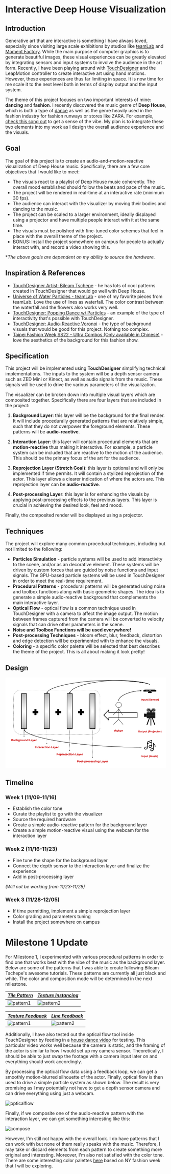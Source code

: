 # Interactive Deep House Visualization

## Introduction

Generative art that are interactive is something I have always loved, especially since visiting large scale exhibitions by studios like [teamLab](https://www.teamlab.art/) and [Moment Factory](https://momentfactory.com/home). While the main purpose of computer graphics is to generate beautiful images, these visual experiences can be greatly elevated by integrating sensors and input systems to involve the audience in the art form. Recently, I have been playing around with [TouchDesigner](https://derivative.ca/) and the LeapMotion controller to create interactive art using hand motions. However, these experiences are thus far limiting in space. It is now time for me scale it to the next level both in terms of display output and the input system.

The theme of this project focuses on two important interests of mine: **dancing** and **fashion**. I recently discovered the music genre of **Deep House**, which is both a type of [dance](https://www.youtube.com/watch?v=PbSv9doE9IY&ab_channel=MOVEDanceStudio) as well as the genre heavily used in the fashion industry for fashion runways or stores like ZARA. For example, [check this song out](https://www.youtube.com/watch?v=KD3sOUxKp9g&ab_channel=MelomaniacRDV) to get a sense of the vibe. My plan is to integrate these two elements into my work as I design the overall audience experience and the visuals.

## Goal

The goal of this project is to create an audio-and-motion-reactive visualization of Deep House music. Specifically, there are a few core objectives that I would like to meet:

* The visuals react to a playlist of Deep House music coherently. The overall mood established should follow the beats and pace of the music.
* The project will be rendered in real-time at an interactive rate (minimum 30 fps).
* The audience can interact with the visualizer by moving their bodies and dancing to the music.
* The project can be scaled to a larger environment, ideally displayed using a projector and have multiple people interact with it at the same time.
* The visuals must be polished with fine-tuned color schemes that feel in place with the overall theme of the project.
* BONUS: Install the project somewhere on campus for people to actually interact with, and record a video showing this.

**The above goals are dependent on my ability to source the hardware.*

## Inspiration & References

- [TouchDesigner Artist: Bileam Tschepe](https://www.instagram.com/elekktronaut/) - he has lots of cool patterns created in TouchDesigner that would go well with Deep House.
- [Universe of Water Particles - teamLab](https://www.teamlab.art/ew/waterparticles-transcending_superblue/superbluemiami/) - one of my favorite pieces from teamLab. Love the use of lines as waterfall. The color contrast between the waterfall and the flowers also works very well.
- [TouchDesigner: Popping Dance w/ Particles](https://www.youtube.com/watch?v=oSPbZISVjRM) - an example of the type of interactivity that's possible with TouchDesigner.
- [TouchDesigner: Audio-Reactive Voronoi](https://www.youtube.com/watch?v=tQp2osjgfYE&ab_channel=VJHellstoneLiveVisuals) - the type of background visuals that would be good for this project. Nothing too complex.
- [Taipei Fashion Week SS22 - Ultra Combos (Only available in Chinese)](https://ultracombos.com/SS22-Taipei-Fashion-Week-SS22) - love the aesthetics of the background for this fashion show. 

## Specification

This project will be implemented using **TouchDesigner** simplifying technical implementations. The inputs to the system will be a depth sensor camera such as ZED Mini or Kinect, as well as audio signals from the music. These signals will be used to drive the various parameters of the visualization.

The visualizer can be broken down into multiple visual layers which are composited together. Specifically there are four layers that are included in the project:

1. **Background Layer**: this layer will be the background for the final render. It will include procedurally generated patterns that are relatively simple, such that they do not overpower the foreground elements. These patterns will be **audio-reactive**.

2. **Interaction Layer**: this layer will contain procedural elements that are **motion-reactive** thus making it interactive. For example, a particle system can be included that are reactive to the motion of the audience. This should be the primary focus of the art for the audience.

3. **Reprojection Layer (Stretch Goal)**: this layer is optional and will only be implemented if time permits. It will contain a stylized reprojection of the actor. This layer allows a clearer indication of where the actors are. This reprojection layer can be **audio-reactive**.

4. **Post-processing Layer**: this layer is for enhancing the visuals by applying post-processing effects to the previous layers. This layer is crucial in achieving the desired look, feel and mood.

Finally, the composited render will be displayed using a projector.

## Techniques

The project will explore many common procedural techniques, including but not limited to the following:

* **Particles Simulation** - particle systems will be used to add interactivity to the scene, and/or as an decorative element. These systems will be driven by custom forces that are guided by noise functions and input signals. The GPU-based particle systems will be used in TouchDesigner in order to meet the real-time requirement.
* **Procedural Patterns** - procedural patterns will be generated using noise and toolbox functions along with basic geometric shapes. The idea is to generate a simple audio-reactive background that complements the main interactive layer.
* **Optical Flow** - optical flow is a common technique used in TouchDesigner with a camera to affect the image output. The motion between frames captured from the camera will be converted to velocity signals that can drive other parameters in the scene.
* **Noise and Toolbox Functions will be used everywhere!**
* **Post-processing Techniques** - bloom effect, blur, feedback, distortion and edge detection will be experimented with to enhance the visuals.
* **Coloring** - a specific color palette will be selected that best describes the theme of the project. This is all about making it look pretty!

## Design

![diagram](imgs/diagram.png)

## Timeline

### Week 1 (11/09-11/16)
* Establish the color tone
* Curate the playlist to go with the visualizer
* Source the required hardware
* Create a simple audio-reactive pattern for the background layer
* Create a simple motion-reactive visual using the webcam for the interaction layer

### Week 2 (11/16-11/23)
* Fine tune the shape for the background layer
* Connect the depth sensor to the interaction layer and finalize the experience
* Add in post-processing layer

*(Will not be working from 11/23-11/28)*

### Week 3 (11/28-12/05)
* If time permitting, implement a simple reprojection layer
* Color grading and parameters tuning
* Install the project somewhere on campus

# Milestone 1 Update

For Milestone 1, I experimented with various procedural patterns in order to find one that works best with the vibe of the music as the background layer. Below are some of the patterns that I was able to create following Bileam Tschepe's awesome tutorials. These patterns are currently all just black and white. The color and composition mode will be determined in the next milestone.

| *[Tile Pattern](https://www.youtube.com/watch?v=gXUWcYZ8hqQ&ab_channel=bileamtschepe%28elekktronaut%29)*  | *[Texture Instancing](https://www.youtube.com/watch?v=uFFXUPP0cyg&ab_channel=bileamtschepe%28elekktronaut%29)* |
| ------------- | ------------- |
| ![pattern1](imgs/pattern1.gif)  | ![pattern2](imgs/pattern2.gif) |

| *[Texture Feedback](https://www.youtube.com/watch?v=NMvx_icZUhY&t=266s&ab_channel=bileamtschepe%28elekktronaut%29)*  | *[Line Feedback](https://www.youtube.com/watch?v=zCNREVDLVo8&ab_channel=bileamtschepe%28elekktronaut%29)* |
| ------------- | ------------- |
| ![pattern1](imgs/pattern3.gif)  | ![pattern2](imgs/pattern4.gif) |

Additionally, I have also tested out the optical flow tool inside TouchDesigner by feeding in a [house dance video](https://www.youtube.com/watch?v=VEE5qqDPVGY&ab_channel=JardySantiago) for testing. This particular video works well because the camera is static, and the framing of the actor is similar to how I would set up my camera sensor. Theoretically, I should be able to just swap the footage with a camera input later on and everything should work accordingly. 

By processing the optical flow data using a feedback loop, we can get a smoothly motion-blurred silhouette of the actor. Finally, optical flow is then used to drive a simple particle system as shown below. The result is very promising as I may potentially not have to get a depth sensor camera and can drive everything using just a webcam.

![opticalflow](imgs/opticalflow.gif)

Finally, if we composite one of the audio-reactive pattern with the interaction layer, we can get something interesting like this:

![compose](imgs/compose.gif)

However, I'm still not happy with the overall look. I do have patterns that I can work with but none of them really speaks with the music. Therefore, I may take or discard elements from each pattern to create something more original and interesting. Moreover, I'm also not satisfied with the color tone. There are some interesting color palettes [here](https://www.shutterstock.com/blog/10-color-palettes-and-patterns-inspired-by-new-york-fashion-week) based on NY fashion week that I will be exploring.